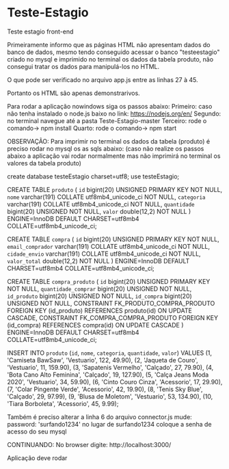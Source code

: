 # Teste-Estagio
Teste estagio front-end

Primeiramente informo que as páginas HTML não apresentam dados do banco de dados, mesmo
tendo conseguido acessar o banco "testeestagio" criado no mysql e imprimido no terminal
os dados da tabela produto, não consegui tratar os dados para manipulá-los no HTML.

O  que pode ser verificado no arquivo app.js entre as linhas 27 à 45.

Portanto os HTML são apenas demonstrarivos.

Para rodar a aplicação nowindows siga os passos abaixo:
Primeiro: caso não tenha instalado o node.js baixo no link: https://nodejs.org/en/
Segundo: no terminal navegue até a pasta Teste-Estagio-master
Terceiro: rode o comando-> npm install
Quarto: rode o comando-> npm start

OBSERVAÇÃO:
Para imprimir no terminal os dados da tabela (produto) é preciso rodar no mysql os as sqls abaixo: (caso não realize os passos abaixo a aplicação vai rodar normalmente mas não imprimirá no terminal os valores da tabela produto)


create database testeEstagio charset=utf8;
use testeEstagio;

CREATE TABLE `produto` (
  `id` bigint(20) UNSIGNED PRIMARY KEY NOT NULL,
  `nome` varchar(191) COLLATE utf8mb4_unicode_ci NOT NULL,
  `categoria` varchar(191) COLLATE utf8mb4_unicode_ci NOT NULL,
  `quantidade` bigint(20) UNSIGNED NOT NULL,
  `valor` double(12,2) NOT NULL
) ENGINE=InnoDB DEFAULT CHARSET=utf8mb4 COLLATE=utf8mb4_unicode_ci;

CREATE TABLE `compra` (
  `id` bigint(20) UNSIGNED PRIMARY KEY NOT NULL,
  `email_comprador` varchar(191) COLLATE utf8mb4_unicode_ci NOT NULL,
  `cidade_envio` varchar(191) COLLATE utf8mb4_unicode_ci NOT NULL,
  `valor_total` double(12,2) NOT NULL
) ENGINE=InnoDB DEFAULT CHARSET=utf8mb4 COLLATE=utf8mb4_unicode_ci;

CREATE TABLE `compra_produto` (
  `id` bigint(20) UNSIGNED PRIMARY KEY NOT NULL,
  `quantidade_comprar` bigint(20) UNSIGNED NOT NULL,
  `id_produto` bigint(20) UNSIGNED NOT NULL,
  `id_compra` bigint(20) UNSIGNED NOT NULL,
  CONSTRAINT FK_PRODUTO_COMPRA_PRODUTO 
        FOREIGN KEY (id_produto) REFERENCES produto(id) ON UPDATE CASCADE,
  CONSTRAINT FK_COMPRA_COMPRA_PRODUTO 
        FOREIGN KEY (id_compra) REFERENCES compra(id) ON UPDATE CASCADE
) ENGINE=InnoDB DEFAULT CHARSET=utf8mb4 COLLATE=utf8mb4_unicode_ci;

INSERT INTO `produto` (`id`, `nome`, `categoria`, `quantidade`, `valor`) VALUES
(1, 'Camiseta BawSaw', 'Vestuario', 122, 49.90),
(2, 'Jaqueta de Couro', 'Vestuario', 11, 159.90),
(3, 'Sapatenis Vermelho', 'Calçado', 27, 79.90),
(4, 'Bota Cano Alto Feminina', 'Calçado', 19, 127.90),
(5, 'Calça Jeans Moda 2020', 'Vestuario', 34, 59.90),
(6, 'Cinto Couro Cinza', 'Acessorio', 17, 29.90),
(7, 'Colar Pingente Verde', 'Acessorio', 42, 19.90),
(8, 'Tenis Sky Blue', 'Calçado', 29, 97.99),
(9, 'Blusa de Moletom', 'Vestuario', 53, 134.90),
(10, 'Tiara Borboleta', 'Acessorio', 45, 9.99);

Também é preciso alterar a linha 6 do arquivo connector.js
mude: password: 'surfando1234' no lugar de surfando1234 coloque a senha de acesso do seu mysql

CONTINUANDO:
No browser digite: http://localhost:3000/

Aplicação deve rodar


